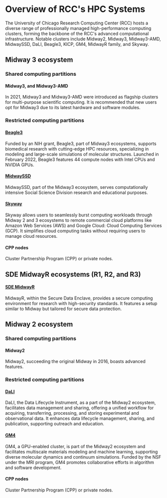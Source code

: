 # Overview of RCC's HPC Systems

The University of Chicago Research Computing Center (RCC) hosts a diverse range of professionally managed high-performance computing clusters, forming the backbone of the RCC's advanced computational infrastructure. Notable clusters include Midway2, Midway3, Midway3-AMD, MidwaySSD, DaLI, Beagle3, KICP, GM4, MidwayR family, and Skyway.

## Midway 3 ecosystem
### Shared computing partitions 
#### Midway3, and Midway3-AMD

In 2021, Midway3 and Midway3-AMD were introduced as flagship clusters for multi-purpose scientific computing. It is recommended that new users opt for Midway3 due to its latest hardware and software modules. 

### Restricted computing partitions 
#### [Beagle3](https://beag3.rcc.uchicago.edu/)

Funded by an NIH grant, Beagle3, part of Midway3 ecosystems, supports biomedical research with cutting-edge HPC resources, specializing in modeling and large-scale simulations of molecular structures. Launched in February 2022, Beagle3 features 44 compute nodes with Intel CPUs and NVIDIA GPUs.

#### [MidwaySSD](https://midwayssd.rcc.uchicago.edu/)
MidwaySSD, part of the Midway3 ecosystem, serves computationally intensive Social Science Division research and educational purposes. 

#### [Skyway](https://cloud-skyway.rcc.uchicago.edu/)

Skyway allows users to seamlessly burst computing workloads through Midway 2 and 3 ecosystems to remote commercial cloud platforms like Amazon Web Services (AWS) and Google Cloud: Cloud Computing Services (GCP). It simplifies cloud computing tasks without requiring users to manage cloud resources. 

#### CPP nodes 
Cluster Partnership Program (CPP) or private nodes. 

## SDE MidwayR ecosystems (R1, R2, and R3)
#### [SDE MidwayR](https://sde-midwayr.rcc.uchicago.edu/)

MidwayR, within the Secure Data Enclave, provides a secure computing environment for research with high-security standards. It features a setup similar to Midway but tailored for secure data protection. 

## Midway 2 ecosystem 
### Shared computing partitions 
#### Midway2 

Midway2, succeeding the original Midway in 2016, boasts advanced features. 

### Restricted computing partitions 
#### [DaLI](https://dali.uchicago.edu/using-dali/)

DaLI, the Data Lifecycle Instrument, as a part of the Midway2 ecosystem, facilitates data management and sharing, offering a unified workflow for acquiring, transferring, processing, and storing experimental and observational data. It enhances data lifecycle management, sharing, and publication, supporting outreach and education.

#### [GM4](https://gm4.rcc.uchicago.edu/)
GM4, a GPU-enabled cluster, is part of the Midway2 ecosystem and facilitates multiscale materials modeling and machine learning, supporting diverse molecular dynamics and continuum simulations. Funded by the NSF under the MRI program, GM4 promotes collaborative efforts in algorithm and software development.

#### CPP nodes 
Cluster Partnership Program (CPP) or private nodes. 
